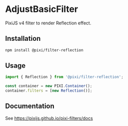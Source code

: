 # AdjustBasicFilter

PixiJS v4 filter to render Reflection effect.

## Installation

```bash
npm install @pixi/filter-reflection
```

## Usage

```js
import { Reflection } from '@pixi/filter-reflection';

const container = new PIXI.Container();
container.filters = [new Reflection()];
```

## Documentation

See https://pixijs.github.io/pixi-filters/docs

